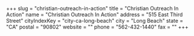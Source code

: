 +++
slug = "christian-outreach-in-action"
title = "Christian Outreach In Action"
name = "Christian Outreach In Action"
address = "515 East Third Street"
cityIndexKey = "city-ca-long-beach"
city = "Long Beach"
state = "CA"
postal = "90802"
website = ""
phone = "562-432-1440"
fax = ""
+++
